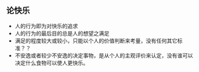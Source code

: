 ## 论快乐
- 人的行为即为对快乐的追求
- 人的行为的最后目的总是人的想望之满足
- 满足的程度较大或较小，只能以个人的价值判断来考量，没有任何其它标准？？
- 不安逸或者较少不安逸的决定事物，是从个人的主观评价来认定，没有谁可以决定什么食物可以使人更快乐。 

